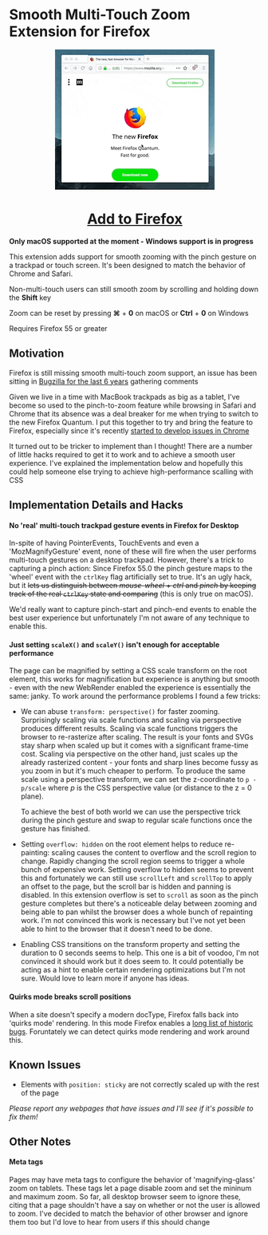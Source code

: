# Smooth Multi-Touch Zoom Extension for Firefox

<p align="center">
  <img src="zoom-compressed.gif?raw=true">
</p>

<p align="center">
  <h1 align="center"><a href="https://addons.mozilla.org/en-GB/firefox/addon/multi-touch-zoom/">Add to Firefox</a></h1>
</p>

<b>Only macOS supported at the moment - Windows support is in progress</b>

This extension adds support for smooth zooming with the pinch gesture on a trackpad or touch screen. It's been designed to match the behavior of Chrome and Safari.

Non-multi-touch users can still smooth zoom by scrolling and holding down the **Shift** key

Zoom can be reset by pressing **⌘** + **0** on macOS or **Ctrl** + **0** on Windows

Requires Firefox 55 or greater

## Motivation

Firefox is still missing smooth multi-touch zoom support, an issue has been sitting in [Bugzilla for the last 6 years](https://bugzilla.mozilla.org/show_bug.cgi?id=688990) gathering comments

Given we live in a time with MacBook trackpads as big as a tablet, I've become so used to the pinch-to-zoom feature while browsing in Safari and Chrome that its absence was a deal breaker for me when trying to switch to the new Firefox Quantum. I put this together to try and bring the feature to Firefox, especially since it's recently [started to develop issues in Chrome](https://productforums.google.com/forum/#!topic/chrome/r_6hPdd8W5M)

It turned out to be tricker to implement than I thought! There are a number of little hacks required to get it to work and to achieve a smooth user experience. I've explained the implementation below and hopefully this could help someone else trying to achieve high-performance scalling with CSS

## Implementation Details and Hacks
#### No 'real' multi-touch trackpad gesture events in Firefox for Desktop
In-spite of having PointerEvents, TouchEvents and even a 'MozMagnifyGesture' event, none of these will fire when the user performs multi-touch gestures on a desktop trackpad. However, there's a trick to capturing a pinch action: Since Firefox 55.0 the pinch gesture maps to the 'wheel' event with the `ctrlKey` flag artificially set to true. It's an ugly hack, but it ~~lets us distinguish between *mouse-wheel* + *ctrl* and *pinch* by keeping track of the real `ctrlKey` state and comparing~~ (this is only true on macOS).

We'd really want to capture pinch-start and pinch-end events to enable the best user experience but unfortunately I'm not aware of any technique to enable this.

#### Just setting `scaleX()` and `scaleY()` isn't enough for acceptable performance
The page can be magnified by setting a CSS scale transform on the root element, this works for magnification but experience is anything but smooth - even with the new WebRender enabled the experience is essentially the same: janky. To work around the performance problems I found a few  tricks:
- We can abuse `transform: perspective()` for faster zooming. Surprisingly scaling via scale functions and scaling via perspective produces different results. Scaling via scale functions triggers the browser to re-rasterize after scaling. The result is your fonts and SVGs stay sharp when scaled up but it comes with a significant frame-time cost. Scaling via perspective on the other hand, just scales up the already rasterized content - your fonts and sharp lines become fussy as you zoom in but it's much cheaper to perform. To produce the same scale using a perspective transform, we can set the z-coordinate to `p - p/scale` where *p* is the CSS perspective value (or distance to the z = 0 plane).

  To achieve the best of both world we can use the perspective trick during the pinch gesture and swap to regular scale functions once the gesture has finished.

- Setting `overflow: hidden` on the root element helps to reduce re-painting: scaling causes the content to overflow and the scroll region to change. Rapidly changing the scroll region seems to trigger a whole bunch of expensive work. Setting overflow to hidden seems to prevent this and fortunately we can still use `scrollLeft` and `scrollTop` to apply an offset to the page, but the scroll bar is hidden and panning is disabled. In this extension overflow is set to `scroll` as soon as the pinch gesture completes but there's a noticeable delay between zooming and being able to pan whilst the browser does a whole bunch of repainting work. I'm not convinced this work is necessary but I've not yet been able to hint to the browser that it doesn't need to be done.

- Enabling CSS transitions on the transform property and setting the duration to 0 seconds seems to help. This one is a bit of voodoo, I'm not convinced it should work but it does seem to. It could potentially be acting as a hint to enable certain rendering optimizations but I'm not sure. Would love to learn more if anyone has ideas.

#### Quirks mode breaks scroll positions
When a site doesn't specify a modern docType, Firefox falls back into 'quirks mode' rendering. In this mode Firefox enables a [long list of historic bugs](https://developer.mozilla.org/en-US/docs/Mozilla/Mozilla_quirks_mode_behavior). Foruntately we can detect quirks mode rendering and work around this.

## Known Issues	

- Elements with `position: sticky` are not correctly scaled up with the rest of the page

*Please report any webpages that have issues and I'll see if it's possible to fix them!*

## Other Notes

#### Meta tags

Pages may have meta tags to configure the behavior of 'magnifying-glass' zoom on tablets. These tags let a page disable zoom and set the mininum and maximum zoom. So far, all desktop browser seem to ignore these, citing that a page shouldn't have a say on whether or not the user is allowed to zoom. I've decided to match the behavior of other browser and ignore them too but I'd love to hear from users if this should change
